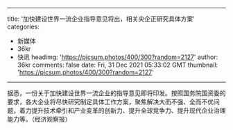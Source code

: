 
---
title: '加快建设世界一流企业指导意见将出，相关央企正研究具体方案'
categories: 
 - 新媒体
 - 36kr
 - 快讯
headimg: 'https://picsum.photos/400/300?random=2127'
author: 36kr
comments: false
date: Fri, 31 Dec 2021 05:33:02 GMT
thumbnail: 'https://picsum.photos/400/300?random=2127'
---

<div>   
据悉，一份关于加快建设世界一流企业的指导意见即将印发。按照国务院国资委的要求，各大企业将尽快研究制定具体工作方案，聚焦解决大而不强、全而不优问题，着力提升技术牵引和产业变革的创新力、提升全球竞争力、提升现代企业治理能力等。（经济观察报）  
</div>
            